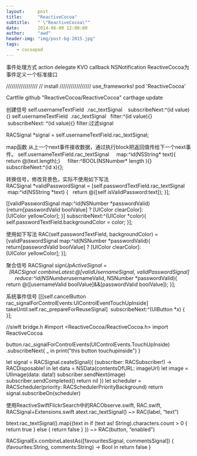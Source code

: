 ```yaml
---
layout:     post
title:      "ReactiveCocoa"
subtitle:   " \"ReactiveCocoa\""
date:       2014-06-09 12:00:00
author:     "awd"
header-img: "img/post-bg-2015.jpg"
tags:
    - cocoapod
---
```

事件处理方式
action
delegate
KVO
callback
NSNotification 
ReactiveCocoa为事件定义一个标准接口

/////////////////
// install
/////////////////
use_frameworks!
pod 'ReactiveCocoa'

Cartfile
github "ReactiveCocoa/ReactiveCocoa"
carthage update


创建信号
self.usernameTextField  .rac_textSignal    subscribeNext:^(id value){}
self.usernameTextField  .rac_textSignal   filter:^(id value){}    subscribeNext: ^(id value){}
filter:过滤signal

RACSignal *signal = self.usernameTextField.rac_textSignal;

map函数
从上一个next事件接收数据，通过执行block把返回值传给下一个next事件。
self.usernameTextField.rac_textSignal
    map:^id(NSString* text){ return @(text.length);}
    filter:^BOOL(NSNumber* length ){}
    subscribeNext:^(id x){};

转换信号，修改背景色，实际不使用如下写法
RACSignal *validPasswordSignal = [self.passwordTextField.rac_textSignal 
		 map:^id(NSString *text) { 
		 return @([self isValidPassword:text]);
}];

[[validPasswordSignal
   map:^id(NSNumber *passwordValid){return[passwordValid boolValue] ? [UIColor clearColor]:[UIColor yellowColor];
}]
	 subscribeNext:^(UIColor *color){
	    self.passwordTextField.backgroundColor = color;
}];

使用如下写法
RAC(self.passwordTextField, backgroundColor) = [validPasswordSignal
	map:^id(NSNumber *passwordValid){
		return[passwordValid boolValue] ? [UIColor clearColor]:[UIColor yellowColor];
}];






聚合信号
RACSignal *signUpActiveSignal =
  [RACSignal combineLatest:@[validUsernameSignal, validPasswordSignal]
      reduce:^id(NSNumber*usernameValid, NSNumber *passwordValid){
          return @([usernameValid boolValue]&&[passwordValid boolValue]);
}];



系统事件信号
[[[self.cancelButton 
	rac_signalForControlEvents:UIControlEventTouchUpInside] 
	takeUntil:self.rac_prepareForReuseSignal] 
	subscribeNext:^(UIButton *x) { 
}]; 




//siwft
bridge.h
#import <ReactiveCocoa/ReactiveCocoa.h>
import ReactiveCocoa

button.rac_signalForControlEvents(UIControlEvents.TouchUpInside)
            .subscribeNext{  _ in
                print("this button touchupinside")
}


let signal = RACSignal.ceateSignal({ (subscriber: RACSubscriber!) -> RACDisposable! in
	let data = NSData(contentsOfURL: imageUrl)
	let image = UIImage(data: data!)
	subscriber.sendNext(image)
	subscriber.sendCompleted()
	return nil
})
let scheduler = RACScheduler(priority: RACSchedulerPriorityBackground)
return signal.subscribeOn(scheduler)



使用ReactiveSwiftFlickrSearch中的RACObserve.swift, RAC.swift, RACSignal+Extensions.swift
atext.rac_textSignal() ~> RAC(label, “text”)

btext.rac_textSignal().map({text in
	if (text as! String).characters.count > 0 {
		return true
	} else {
		return false
	}
}) ~> RAC(button, “enabled")

RACSignalEx.combineLatestAs([favouritesSignal, commentsSignal]) {
      (favourites:String, comments:String) -> Bool in
     return false
    }